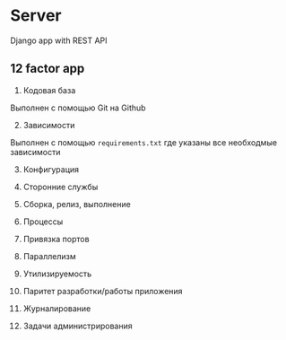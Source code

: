 # Server

Django app with REST API

## 12 factor app

1. Кодовая база

Выполнен с помощью Git на Github

2. Зависимости

Выполнен с помощью `requirements.txt` где указаны все необходмые зависимости

3. Конфигурация



4. Сторонние службы


5. Сборка, релиз, выполнение


6. Процессы


7. Привязка портов


8. Параллелизм


9. Утилизируемость


10. Паритет разработки/работы приложения


11. Журналирование


12. Задачи администрирования